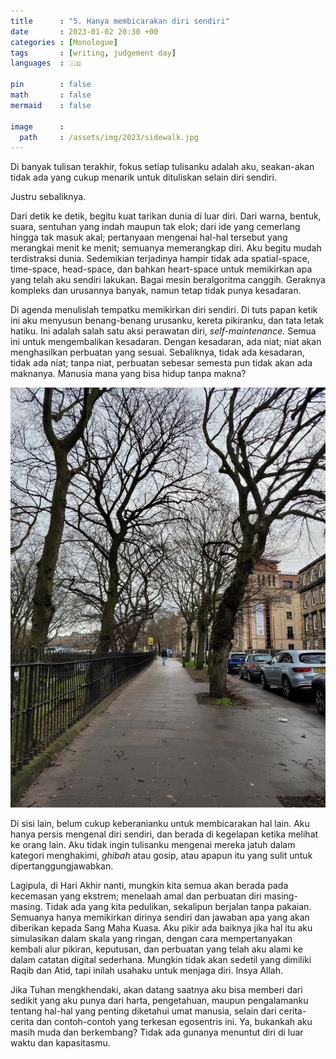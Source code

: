 ```yaml
---
title      : "5. Hanya membicarakan diri sendiri"
date       : 2023-01-02 20:30 +00
categories : [Monologue]
tags       : [writing, judgement day]
languages  : 🇮🇩

pin        : false
math       : false
mermaid    : false

image      :
  path     : /assets/img/2023/sidewalk.jpg
---
```


Di banyak tulisan terakhir, fokus setiap tulisanku adalah aku, seakan-akan tidak ada yang cukup menarik untuk dituliskan selain diri sendiri.

Justru sebaliknya.

Dari detik ke detik, begitu kuat tarikan dunia di luar diri. Dari warna, bentuk, suara, sentuhan yang indah maupun tak elok; dari ide yang cemerlang hingga tak masuk akal; pertanyaan mengenai hal-hal tersebut yang merangkai menit ke menit; semuanya memerangkap diri. Aku begitu mudah terdistraksi dunia. Sedemikian terjadinya hampir tidak ada spatial-space, time-space, head-space, dan bahkan heart-space untuk memikirkan apa yang telah aku sendiri lakukan. Bagai mesin beralgoritma canggih. Geraknya kompleks dan urusannya banyak, namun tetap tidak punya kesadaran.

Di agenda menulislah tempatku memikirkan diri sendiri. Di tuts papan ketik ini aku menyusun benang-benang urusanku, kereta pikiranku, dan tata letak hatiku. Ini adalah salah satu aksi perawatan diri, *self-maintenance.* Semua ini untuk mengembalikan kesadaran. Dengan kesadaran, ada niat; niat akan menghasilkan perbuatan yang sesuai. Sebaliknya, tidak ada kesadaran, tidak ada niat; tanpa niat, perbuatan sebesar semesta pun tidak akan ada maknanya. Manusia mana yang bisa hidup tanpa makna?

![](/assets/img/2023/sidewalk.jpg)

Di sisi lain, belum cukup keberanianku untuk membicarakan hal lain. Aku hanya persis mengenal diri sendiri, dan berada di kegelapan ketika melihat ke orang lain. Aku tidak ingin tulisanku mengenai mereka jatuh dalam kategori menghakimi, *ghibah* atau gosip, atau apapun itu yang sulit untuk dipertanggungjawabkan.

Lagipula, di Hari Akhir nanti, mungkin kita semua akan berada pada kecemasan yang ekstrem; menelaah amal dan perbuatan diri masing-masing. Tidak ada yang kita pedulikan, sekalipun berjalan tanpa pakaian. Semuanya hanya memikirkan dirinya sendiri dan jawaban apa yang akan diberikan kepada Sang Maha Kuasa. Aku pikir ada baiknya jika hal itu aku simulasikan dalam skala yang ringan, dengan cara mempertanyakan kembali alur pikiran, keputusan, dan perbuatan yang telah aku alami ke dalam catatan digital sederhana. Mungkin tidak akan sedetil yang dimiliki Raqib dan Atid, tapi inilah usahaku untuk menjaga diri. Insya Allah.

Jika Tuhan mengkhendaki, akan datang saatnya aku bisa memberi dari sedikit yang aku punya dari harta, pengetahuan, maupun pengalamanku tentang hal-hal yang penting diketahui umat manusia, selain dari cerita-cerita dan contoh-contoh yang terkesan egosentris ini. Ya, bukankah aku masih muda dan berkembang? Tidak ada gunanya menuntut diri di luar waktu dan kapasitasmu.
